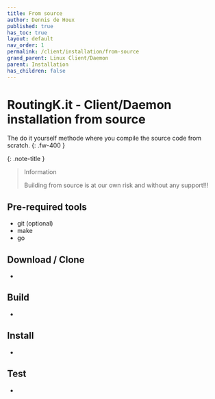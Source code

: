 ```yaml
---
title: From source
author: Dennis de Houx
published: true
has_toc: true
layout: default
nav_order: 1
permalink: /client/installation/from-source
grand_parent: Linux Client/Daemon
parent: Installation
has_children: false
---
```


# RoutingK.it - Client/Daemon installation from source

The do it yourself methode where you compile the source code from scratch.
{: .fw-400 }

{: .note-title }

> Information
>
> Building from source is at our own risk and without any support!!!

## Pre-required tools

- git (optional)
- make
- go

## Download / Clone

- <TODO>

## Build

- <TODO>

## Install

- <TODO>

## Test

- <TODO>
